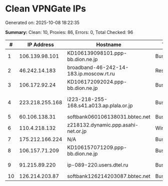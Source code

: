 # Clean VPNGate IPs
Generated on: 2025-10-08 18:22:35

**Summary:** Clean: 10, Proxies: 86, Errors: 0, Total Checked: 96

| # | IP Address | Hostname | Type | Country | Provider |
|---|------------|----------|------|---------|----------|
| 1 | 106.139.98.101 | KD106139098101.ppp-bb.dion.ne.jp | Business | JP | KDDI CORPORATION |
| 2 | 46.242.14.183 | broadband-46-242-14-183.ip.moscow.rt.ru | Residential | RU | PJSC Rostelecom |
| 3 | 106.172.92.24 | KD106172092024.ppp-bb.dion.ne.jp | Business | JP | KDDI CORPORATION |
| 4 | 223.218.255.168 | i223-218-255-168.s41.a013.ap.plala.or.jp | Business | JP | NTT Communications Corporation |
| 5 | 60.106.138.31 | softbank060106138031.bbtec.net | Business | JP | SoftBank Corp. |
| 6 | 110.4.218.132 | z218132.dynamic.ppp.asahi-net.or.jp | Wireless | JP | Asahi Net |
| 7 | 175.212.166.224 | N/A | Business | KR | Korea Telecom |
| 8 | 106.157.71.209 | KD106157071209.ppp-bb.dion.ne.jp | Business | JP | KDDI CORPORATION |
| 9 | 91.215.89.220 | ip-089-220.users.dtel.ru | Business | RU | Dagomys Telecom LLC |
| 10 | 126.214.203.87 | softbank126214203087.bbtec.net | Business | JP | SoftBank Corp. |
